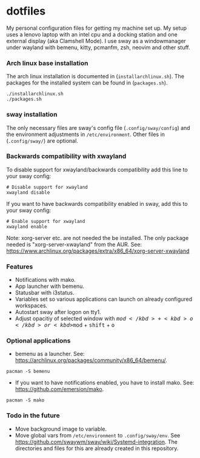 # dotfiles
My personal configuration files for getting my machine set up.
My setup uses a lenovo laptop with an intel cpu and a docking station and one external display (aka Clamshell Mode).
I use sway as a windowmanager under wayland with bemenu, kitty, pcmanfm, zsh, neovim and other stuff.

### Arch linux base installation
The arch linux installation is documented in (`installarchlinux.sh`).
The packages for the installed system can be found in (`packages.sh`).

```
./installarchlinux.sh
./packages.sh
```

### sway installation
The only necessary files are sway's config file (`.config/sway/config`) and the environment adjustments in `/etc/environment`. Other files in  (`.config/sway/`) are optional.

### Backwards compatibility with xwayland
To disable support for xwayland/backwards compatibility add this line to your sway config:
```
# Disable support for xwayland
xwayland disable
```

If you want to have backwards compatibility enabled in sway, add this to your sway config:
```
# Enable support for xwayland
xwayland enable
```
Note: xorg-server etc. are not needed the be installed. The only package needed is "xorg-server-xwayland" from the AUR. See: https://www.archlinux.org/packages/extra/x86_64/xorg-server-xwayland

### Features
- Notifications with mako.
- App launcher with bemenu.
- Statusbar with i3status.
- Variables set so various applications can launch on already configured workspaces.
- Autostart sway after logon on tty1.
- Adjust opacitiy of selected window with <kbd>$mod</kbd> + <kbd>o</kbd> or <kbd>$mod</kbd> + <kbd>shift</kbd> + <kbd>o</kbd>

### Optional applications
- bemenu as a launcher. See: https://archlinux.org/packages/community/x86_64/bemenu/.
```
pacman -S bemenu
```
- If you want to have notifications enabled, you have to install mako. See: https://github.com/emersion/mako.
```
pacman -S mako
```

### Todo in the future
- Move background image to variable.
- Move global vars from `/etc/environment` to `.config/sway/env`. See https://github.com/swaywm/sway/wiki/Systemd-integration. The directories and files for this are already created in this repository.
